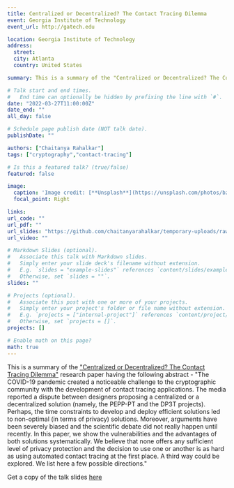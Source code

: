 ```yaml
---
title: Centralized or Decentralized? The Contact Tracing Dilemma
event: Georgia Institute of Technology
event_url: http://gatech.edu

location: Georgia Institute of Technology
address:
  street: 
  city: Atlanta
  country: United States

summary: This is a summary of the "Centralized or Decentralized? The Contact Tracing Dilemma" research paper having the following abstract - "The COVID-19 pandemic created a noticeable challenge to the cryptographic community with the development of contact tracing applications. The media reported a dispute between designers proposing a centralized or a decentralized solution (namely, the PEPP-PT and the DP3T projects). Perhaps, the time constraints to develop and deploy efficient solutions led to non-optimal (in terms of privacy) solutions. Moreover, arguments have been severely biased and the scientific debate did not really happen until recently. In this paper, we show the vulnerabilities and the advantages of both solutions systematically. We believe that none offers any sufficient level of privacy protection and the decision to use one or another is as hard as using automated contact tracing at the first place. A third way could be explored. We list here a few possible directions."

# Talk start and end times.
#   End time can optionally be hidden by prefixing the line with `#`.
date: "2022-03-27T11:00:00Z"
date_end: ""
all_day: false

# Schedule page publish date (NOT talk date).
publishDate: ""

authors: ["Chaitanya Rahalkar"]
tags: ["cryptography","contact-tracing"]

# Is this a featured talk? (true/false)
featured: false

image:
  caption: 'Image credit: [**Unsplash**](https://unsplash.com/photos/bzdhc5b3Bxs)'
  focal_point: Right

links: 
url_code: ""
url_pdf: ""
url_slides: "https://github.com/chaitanyarahalkar/temporary-uploads/raw/master/CS-8803-SCP.pdf"
url_video: ""

# Markdown Slides (optional).
#   Associate this talk with Markdown slides.
#   Simply enter your slide deck's filename without extension.
#   E.g. `slides = "example-slides"` references `content/slides/example-slides.md`.
#   Otherwise, set `slides = ""`.
slides: ""

# Projects (optional).
#   Associate this post with one or more of your projects.
#   Simply enter your project's folder or file name without extension.
#   E.g. `projects = ["internal-project"]` references `content/project/deep-learning/index.md`.
#   Otherwise, set `projects = []`.
projects: []

# Enable math on this page?
math: true
---
```


This is a summary of the ["Centralized or Decentralized? The Contact Tracing Dilemma"](https://eprint.iacr.org/2020/531.pdf) research paper having the following abstract - "The COVID-19 pandemic created a noticeable challenge to the cryptographic community with the development of contact tracing applications. The media reported a dispute between designers proposing a centralized or a decentralized solution (namely, the PEPP-PT and the DP3T projects).
Perhaps, the time constraints to develop and deploy efficient solutions led to non-optimal (in terms
of privacy) solutions. Moreover, arguments have been severely biased and the scientific debate did
not really happen until recently. In this paper, we show the vulnerabilities and the advantages of
both solutions systematically. We believe that none offers any sufficient level of privacy protection
and the decision to use one or another is as hard as using automated contact tracing at the first
place. A third way could be explored. We list here a few possible directions."

Get a copy of the talk slides [here](https://github.com/chaitanyarahalkar/temporary-uploads/raw/master/CS-8803-SCP.pdf)
